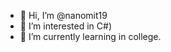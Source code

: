 - 👋 Hi, I’m @nanomit19
- 👀 I’m interested in С#)
- 🌱 I’m currently learning in college.
<!---
nanomit19/nanomit19 is a ✨ special ✨ repository because its `README.md` (this file) appears on your GitHub profile.
You can click the Preview link to take a look at your changes.
--->
